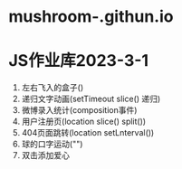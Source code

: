 # mushroom-.githun.io

# JS作业库2023-3-1
1. 左右飞入的盒子()
2. 递归文字动画(setTimeout slice() 递归)
3. 微博录入统计(composition事件)
4. 用户注册页(location slice() split())
5. 404页面跳转(location setLnterval())
6. 球的口字运动("")
7. 双击添加爱心

